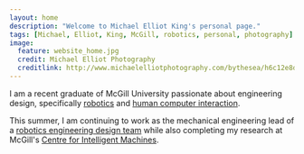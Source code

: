 ```yaml
---
layout: home
description: "Welcome to Michael Elliot King's personal page."
tags: [Michael, Elliot, King, McGill, robotics, personal, photography]
image:
  feature: website_home.jpg
  credit: Michael Elliot Photography
  creditlink: http://www.michaelelliotphotography.com/bythesea/h6c12e8d0#h6c12e8d0
---
```


I am a recent graduate of McGill University passionate about engineering design, specifically <a markdown="0" href="{{ site.url }}/projects/mcgillrobotics">robotics</a> and <a markdown="0" href="{{ site.url }}/projects/brailleuniversity">human computer interaction</a>. 

This summer, I am continuing to work as the mechanical engineering lead of a <a markdown="0" target="_blank" href="http://www.mcgillrobotics.com">robotics engineering design team</a> while also completing my research at McGill's <a markdown="0" target="_blank" href="http://www.cim.mcgill.ca">Centre for Intelligent Machines</a>. 

<!-- Read about <a markdown="0" href="{{ site.url }}/about">me</a>, my <a markdown="0" href="{{ site.url }}/projects">projects</a>, or have a look at my <a markdown="0" href="{{ site.url }}/cv.pdf">CV</a>.
 -->
<br>
